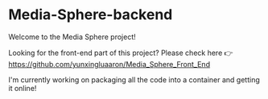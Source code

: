 # Media-Sphere-backend
Welcome to the Media Sphere project! 

Looking for the front-end part of this project? Please check here 👉 https://github.com/yunxingluaaron/Media_Sphere_Front_End

I'm currently working on packaging all the code into a container and getting it online!

